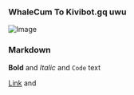 ### WhaleCum To Kivibot.gq uwu
![Image](https://cdn.discordapp.com/attachments/758177204965212251/1005841693775511563/FZVyvXTUcAAnF6G.jpg)

### Markdown





**Bold** and _Italic_ and `Code` text

[Link](url) and 


